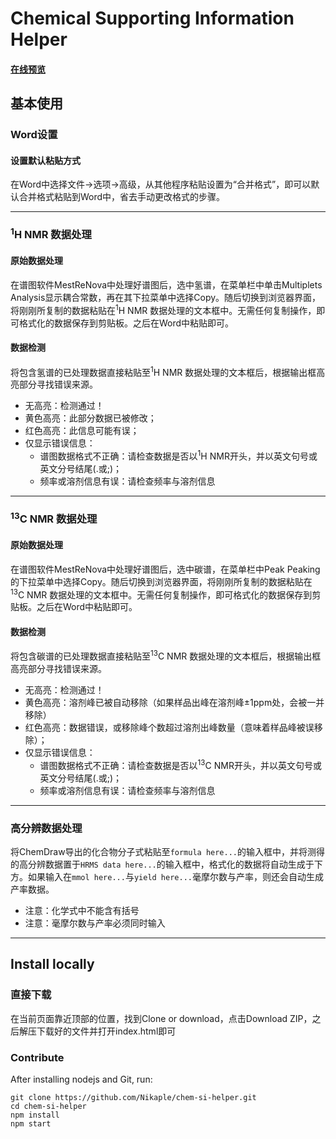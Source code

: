 # Chemical Supporting Information Helper

#### [在线预览](https://nikaple.github.io/)

## 基本使用

### Word设置

#### 设置默认粘贴方式

在Word中选择文件→选项→高级，从其他程序粘贴设置为“合并格式”，即可以默认合并格式粘贴到Word中，省去手动更改格式的步骤。

-------------------------------------------------------

### <sup>1</sup>H NMR 数据处理

#### 原始数据处理

在谱图软件MestReNova中处理好谱图后，选中氢谱，在菜单栏中单击Multiplets Analysis显示耦合常数，再在其下拉菜单中选择Copy。随后切换到浏览器界面，将刚刚所复制的数据粘贴在<sup>1</sup>H NMR 数据处理的文本框中。无需任何复制操作，即可格式化的数据保存到剪贴板。之后在Word中粘贴即可。

#### 数据检测

将包含氢谱的已处理数据直接粘贴至<sup>1</sup>H NMR 数据处理的文本框后，根据输出框高亮部分寻找错误来源。
 + 无高亮：检测通过！
 + 黄色高亮：此部分数据已被修改；
 + 红色高亮：此信息可能有误；
 + 仅显示错误信息：
   + 谱图数据格式不正确：请检查数据是否以<sup>1</sup>H NMR开头，并以英文句号或英文分号结尾(.或;)；
   + 频率或溶剂信息有误：请检查频率与溶剂信息

-------------------------------------------------------

### <sup>13</sup>C NMR 数据处理

#### 原始数据处理

在谱图软件MestReNova中处理好谱图后，选中碳谱，在菜单栏中Peak Peaking的下拉菜单中选择Copy。随后切换到浏览器界面，将刚刚所复制的数据粘贴在<sup>13</sup>C NMR 数据处理的文本框中。无需任何复制操作，即可格式化的数据保存到剪贴板。之后在Word中粘贴即可。

#### 数据检测

将包含碳谱的已处理数据直接粘贴至<sup>13</sup>C NMR 数据处理的文本框后，根据输出框高亮部分寻找错误来源。
 + 无高亮：检测通过！
 + 黄色高亮：溶剂峰已被自动移除（如果样品出峰在溶剂峰±1ppm处，会被一并移除）
 + 红色高亮：数据错误，或移除峰个数超过溶剂出峰数量（意味着样品峰被误移除）；
 + 仅显示错误信息：
   + 谱图数据格式不正确：请检查数据是否以<sup>13</sup>C NMR开头，并以英文句号或英文分号结尾(.或;)；
   + 频率或溶剂信息有误：请检查频率与溶剂信息

-------------------------------------------------------

### 高分辨数据处理

将ChemDraw导出的化合物分子式粘贴至```formula here...```的输入框中，并将测得的高分辨数据置于```HRMS data here...```的输入框中，格式化的数据将自动生成于下方。如果输入在```mmol here...```与```yield here...```毫摩尔数与产率，则还会自动生成产率数据。
  + 注意：化学式中不能含有括号
  + 注意：毫摩尔数与产率必须同时输入

-------------------------------------------------------

## Install locally

### 直接下载

在当前页面靠近顶部的位置，找到Clone or download，点击Download ZIP，之后解压下载好的文件并打开index.html即可

### Contribute

After installing nodejs and Git, run:

```
git clone https://github.com/Nikaple/chem-si-helper.git
cd chem-si-helper
npm install
npm start
```